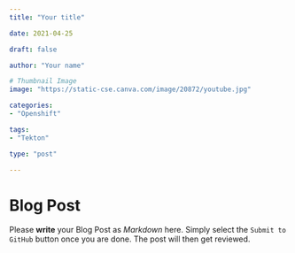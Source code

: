 ```yaml
--- 
title: "Your title"

date: 2021-04-25

draft: false

author: "Your name"

# Thumbnail Image
image: "https://static-cse.canva.com/image/20872/youtube.jpg"

categories:
- "Openshift"

tags:
- "Tekton"

type: "post"

---
```


# Blog Post

Please **write** your Blog Post as *Markdown* here. Simply select the `Submit to GitHub` button once you are done. The post will then get reviewed.
        